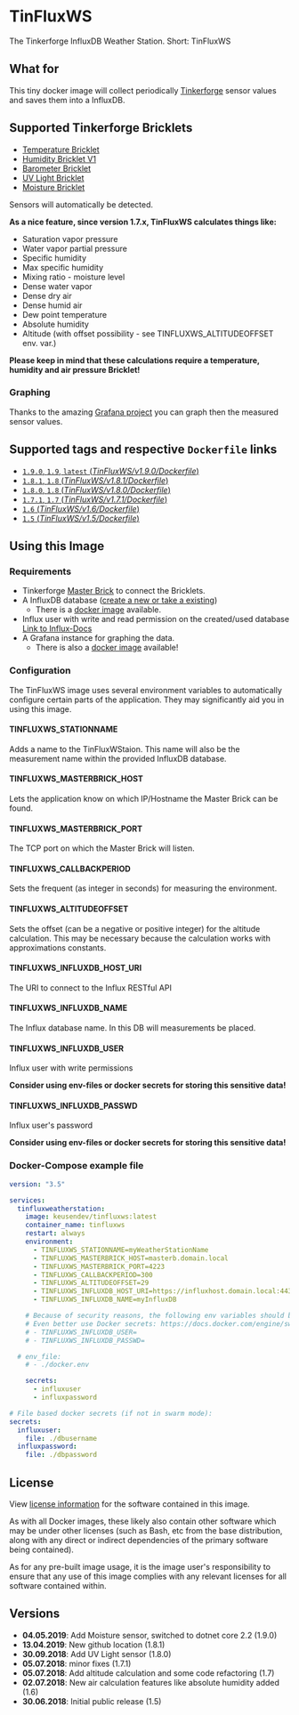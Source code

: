 # TinFluxWS

The Tinkerforge InfluxDB Weather Station. Short: TinFluxWS

## What for

This tiny docker image will collect periodically [Tinkerforge](https://www.tinkerforge.com/) sensor values and saves them into a InfluxDB.

## Supported Tinkerforge Bricklets

- [Temperature Bricklet](https://www.tinkerforge.com/en/doc/Hardware/Bricklets/Temperature.html)
- [Humidity Bricklet V1](https://www.tinkerforge.com/en/doc/Hardware/Bricklets/Humidity.html)
- [Barometer Bricklet](https://www.tinkerforge.com/en/doc/Hardware/Bricklets/Barometer.html)
- [UV Light Bricklet](https://www.tinkerforge.com/en/doc/Hardware/Bricklets/UV_Light.html)
- [Moisture Bricklet](https://www.tinkerforge.com/en/doc/Hardware/Bricklets/Moisture.html)

Sensors will automatically be detected.


**As a nice feature, since version 1.7.x, TinFluxWS calculates things like:**

- Saturation vapor pressure
- Water vapor partial pressure
- Specific humidity
- Max specific humidity
- Mixing ratio - moisture level
- Dense water vapor
- Dense dry air
- Dense humid air
- Dew point temperature
- Absolute humidity
- Altitude (with offset possibility - see TINFLUXWS_ALTITUDEOFFSET env. var.)

**Please keep in mind that these calculations require a temperature, humidity and air pressure Bricklet!**

### Graphing

Thanks to the amazing [Grafana project](https://grafana.com/) you can graph then the measured sensor values.

## Supported tags and respective `Dockerfile` links

- [`1.9.0`, `1.9`, `latest` (_TinFluxWS/v1.9.0/Dockerfile_)](https://github.com/keusendev/tinfluxws/blob/v1.9.0/Dockerfile)
- [`1.8.1`, `1.8` (_TinFluxWS/v1.8.1/Dockerfile_)](https://github.com/keusendev/tinfluxws/blob/v1.8.1/Dockerfile)
- [`1.8.0`, `1.8` (_TinFluxWS/v1.8.0/Dockerfile_)](https://github.com/keusendev/tinfluxws/blob/v1.8.0/Dockerfile)
- [`1.7.1`, `1.7` (_TinFluxWS/v1.7.1/Dockerfile_)](https://github.com/keusendev/tinfluxws/blob/v1.7.1/Dockerfile)
- [`1.6` (_TinFluxWS/v1.6/Dockerfile_)](https://github.com/keusendev/tinfluxws/blob/v1.6/Dockerfile)
- [`1.5` (_TinFluxWS/v1.5/Dockerfile_)](https://github.com/keusendev/tinfluxws/blob/v1.5/Dockerfile)

## Using this Image

### Requirements

- Tinkerforge [Master Brick](https://www.tinkerforge.com/en/doc/Hardware/Bricks/Master_Brick.html) to connect the Bricklets.
- A InfluxDB database ([create a new or take a existing](https://docs.influxdata.com/influxdb/v1.5/query_language/database_management/#create-database))
  - There is a [docker image](https://hub.docker.com/_/influxdb/) available.
- Influx user with write and read permission on the created/used database [Link to Influx-Docs](https://docs.influxdata.com/influxdb/v1.5/query_language/authentication_and_authorization/#user-management-commands)
- A Grafana instance for graphing the data.
  - There is also a [docker image](https://hub.docker.com/r/grafana/grafana/) available!

### Configuration

The TinFluxWS image uses several environment variables to automatically configure certain parts of the application. They may significantly aid you in using this image.

#### TINFLUXWS_STATIONNAME

Adds a name to the TinFluxWStaion. This name will also be the measurement name within the provided InfluxDB database.

#### TINFLUXWS_MASTERBRICK_HOST

Lets the application know on which IP/Hostname the Master Brick can be found.

#### TINFLUXWS_MASTERBRICK_PORT

The TCP port on which the Master Brick will listen.

#### TINFLUXWS_CALLBACKPERIOD

Sets the frequent (as integer in seconds) for measuring the environment.

#### TINFLUXWS_ALTITUDEOFFSET

Sets the offset (can be a negative or positive integer) for the altitude calculation.
This may be necessary because the calculation works with approximations constants.

#### TINFLUXWS_INFLUXDB_HOST_URI

The URI to connect to the Influx RESTful API

#### TINFLUXWS_INFLUXDB_NAME

The Influx database name. In this DB will measurements be placed.

#### TINFLUXWS_INFLUXDB_USER

Influx user with write permissions

**Consider using env-files or docker secrets for storing this sensitive data!**

#### TINFLUXWS_INFLUXDB_PASSWD

Influx user's password

**Consider using env-files or docker secrets for storing this sensitive data!**

### Docker-Compose example file

```YAML
version: "3.5"

services:
  tinfluxweatherstation:
    image: keusendev/tinfluxws:latest
    container_name: tinfluxws
    restart: always
    environment:
      - TINFLUXWS_STATIONNAME=myWeatherStationName
      - TINFLUXWS_MASTERBRICK_HOST=masterb.domain.local
      - TINFLUXWS_MASTERBRICK_PORT=4223
      - TINFLUXWS_CALLBACKPERIOD=300
      - TINFLUXWS_ALTITUDEOFFSET=29
      - TINFLUXWS_INFLUXDB_HOST_URI=https://influxhost.domain.local:443
      - TINFLUXWS_INFLUXDB_NAME=myInfluxDB

    # Because of security reasons, the following env variables should be placed in a separate .env file.
    # Even better use Docker secrets: https://docs.docker.com/engine/swarm/secrets/
    # - TINFLUXWS_INFLUXDB_USER=
    # - TINFLUXWS_INFLUXDB_PASSWD=

  # env_file:
    # - ./docker.env

    secrets:
      - influxuser
      - influxpassword

# File based docker secrets (if not in swarm mode):
secrets:
  influxuser:
    file: ./dbusername
  influxpassword:
    file: ./dbpassword
```

## License

View [license information](https://github.com/akeusen/tinfluxws/blob/master/LICENSE) for the software contained in this image.

As with all Docker images, these likely also contain other software which may be under other licenses (such as Bash, etc from the base distribution, along with any direct or indirect dependencies of the primary software being contained).

As for any pre-built image usage, it is the image user's responsibility to ensure that any use of this image complies with any relevant licenses for all software contained within.

## Versions

- **04.05.2019**: Add Moisture sensor, switched to dotnet core 2.2 (1.9.0)
- **13.04.2019**: New github location (1.8.1)
- **30.09.2018**: Add UV Light sensor (1.8.0)
- **05.07.2018**: minor fixes (1.7.1)
- **05.07.2018**: Add altitude calculation and some code refactoring (1.7)
- **02.07.2018**: New air calculation features like absolute humidity added (1.6)
- **30.06.2018**: Initial public release (1.5)
